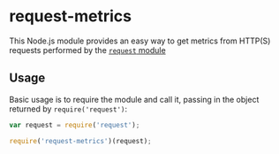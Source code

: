 # request-metrics

This Node.js module provides an easy way to get metrics from HTTP(S) requests performed
by the [`request` module](https://github.com/request/request)

## Usage

Basic usage is to require the module and call it, passing in the object
returned by `require('request')`:

```js
var request = require('request');

require('request-metrics')(request);
```
